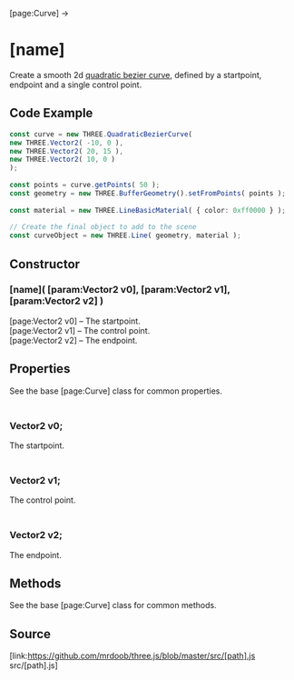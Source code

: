 [page:Curve] →

# [name]

Create a smooth 2d [quadratic bezier
curve](http://en.wikipedia.org/wiki/B%C3%A9zier_curve#mediaviewer/File:B%C3%A9zier_2_big.gif),
defined by a startpoint, endpoint and a single control point.

## Code Example

  
```ts  
const curve = new THREE.QuadraticBezierCurve(  
new THREE.Vector2( -10, 0 ),  
new THREE.Vector2( 20, 15 ),  
new THREE.Vector2( 10, 0 )  
);  
  
const points = curve.getPoints( 50 );  
const geometry = new THREE.BufferGeometry().setFromPoints( points );  
  
const material = new THREE.LineBasicMaterial( { color: 0xff0000 } );  
  
// Create the final object to add to the scene  
const curveObject = new THREE.Line( geometry, material );  
```  

## Constructor

###  [name]( [param:Vector2 v0], [param:Vector2 v1], [param:Vector2 v2] )

[page:Vector2 v0] – The startpoint.  
[page:Vector2 v1] – The control point.  
[page:Vector2 v2] – The endpoint.

## Properties

See the base [page:Curve] class for common properties.

### <br/> Vector2 v0; <br/>

The startpoint.

### <br/> Vector2 v1; <br/>

The control point.

### <br/> Vector2 v2; <br/>

The endpoint.

## Methods

See the base [page:Curve] class for common methods.

## Source

[link:https://github.com/mrdoob/three.js/blob/master/src/[path].js
src/[path].js]

